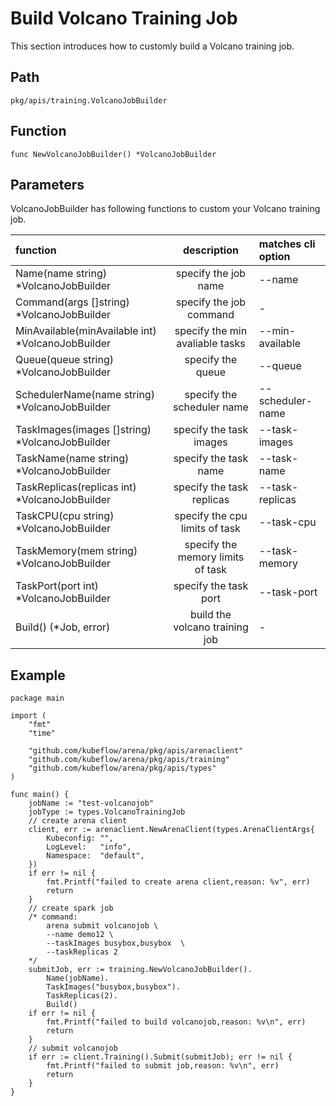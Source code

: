 # Build Volcano Training Job

This section introduces how to customly build a Volcano training job.

## Path

    pkg/apis/training.VolcanoJobBuilder 

## Function

    func NewVolcanoJobBuilder() *VolcanoJobBuilder

## Parameters

VolcanoJobBuilder has following functions to custom your Volcano training job.

| function   |  description  | matches cli option |
|:---|:--:|:---|
|  Name(name string) *VolcanoJobBuilder| specify the job name| --name|
| Command(args []string) *VolcanoJobBuilder| specify the job command| -|
| MinAvailable(minAvailable int) *VolcanoJobBuilder| specify the min avaliable tasks| --min-available|
|Queue(queue string) *VolcanoJobBuilder | specify the queue|--queue|
| SchedulerName(name string) *VolcanoJobBuilder | specify the scheduler name|--scheduler-name|
|TaskImages(images []string) *VolcanoJobBuilder| specify the task images|--task-images|
|TaskName(name string) *VolcanoJobBuilder| specify the task name| --task-name|
|TaskReplicas(replicas int) *VolcanoJobBuilder |specify the task replicas| --task-replicas|
|TaskCPU(cpu string) *VolcanoJobBuilder|specify the cpu limits of task|--task-cpu|
|TaskMemory(mem string) *VolcanoJobBuilder|specify the memory limits of task|--task-memory|
| TaskPort(port int) *VolcanoJobBuilder | specify the task port|--task-port|
| Build() (*Job, error) |build the volcano training job|-|
## Example

    package main

    import (
        "fmt"
        "time"

        "github.com/kubeflow/arena/pkg/apis/arenaclient"
        "github.com/kubeflow/arena/pkg/apis/training"
        "github.com/kubeflow/arena/pkg/apis/types"
    )

    func main() {
        jobName := "test-volcanojob"
        jobType := types.VolcanoTrainingJob
        // create arena client
        client, err := arenaclient.NewArenaClient(types.ArenaClientArgs{
            Kubeconfig: "",
            LogLevel:   "info",
            Namespace:  "default",
        })
        if err != nil {
            fmt.Printf("failed to create arena client,reason: %v", err)
            return
        }
        // create spark job
        /* command:
            arena submit volcanojob \
            --name demo12 \
            --taskImages busybox,busybox  \
            --taskReplicas 2
        */
        submitJob, err := training.NewVolcanoJobBuilder().
            Name(jobName).
            TaskImages("busybox,busybox").
            TaskReplicas(2).
            Build()
        if err != nil {
            fmt.Printf("failed to build volcanojob,reason: %v\n", err)
            return
        }
        // submit volcanojob
        if err := client.Training().Submit(submitJob); err != nil {
            fmt.Printf("failed to submit job,reason: %v\n", err)
            return
        }
    }
